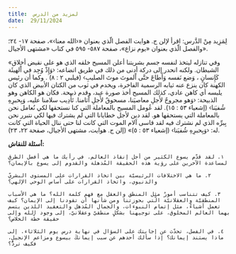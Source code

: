 ```yaml
---
title:  لمزيد من الدرس
date:  29/11/2024
---
```


لِمَزِيد مِنْ الدَّرس: اقرأ لإلن ج. هوايت الفصل الّذي بعنوان «‹الله معنا›»، صفحة ١٧- ٢٤؛ والفصل الّذي بعنوان «يوم نزاع»، صفحة ٥٨٧- ٥٩٥ في كتاب «مشتهى الأجيال».

«وفي تنازله ليتخذ لنفسه جسم بشريتنا أعلن المسيح خلقه الذي هو على نقيض أخلاق الشيطان. ولكنه انحدر إلى دركة أدنى من ذلك في طريق اتضاعه: ‹وَإِذْ وُجِد في اْلهيئَة كَإِنسانٍ ، وَضع نَفسه وَأَطاعَ حتَّى اْلموتَ موتَ الصليبِ› (فيلبي ٢ : ٨) . وكما أن رئيس الكهنة كان ينزع عنه ثيابه الرسمية الفاخرة، ويخدم في ثوب من الكتان الأبيض الذي كان يلبسه أي كاهن عادي، كذلك المسيح أخذ صورة عبد، وقدم ذبيحة. فكان هو الكاهن وهو الذبيحة: ‹وَهو مجروحٌ لأَجلِ معاصيَنا، مسحوقٌ لأَجلِ آَثامنا. تَأْدِيب سلامنا عليه، وَبِحبرِهِ شُفيَنا› (إشعياء ٥٣ : ١٥). لقد عُومل المسيح بالمعاملة التي كنا نستحقها لكي نُعامل نحن بالمعاملة التي يستحقها هو. لقد دين لأجل خطايانا التي لم يشترك فيها لكي نتبرر نحن بِبرِّه الذي لم نشترك فيه لقد قاسى آلام الموت التي كانت لنا حتى ننال الحياة التي كانت له: ‹وَبِحبرِهِ شُفيَنا› (إشعياء ٥٣ : ٥)» (إلن ج. هوايت، مشتهى الأجيال، صفحة ٢٢، ٢٣).

**أسئلة للنقاش:**

`١. لقد قدّم يسوع الكثير من أجل إنقاذ العالم. في رأيك ما هي أفضل الطرق لمساعدة الآخرين على رؤية هذه الحقيقة المُذهلة والقدوم إلى يسوع بالإيمان؟`

`٢. ما هي الاختلافات الرئيسيّة بين اتخاذ القرارات على المستوى البشريّ والدنيوي، واتخاذ القرارات على أساس الوحي الإلهي؟`

`٣. كيف تتناسب أمورٌ مثل المنطق والعقل مع فهم كلمة الله؟ ما هي الأسباب المنطقيّة والعقلانيّة الّتي بحوزتنا ومن شأنها أن تقودنا إلى الإيمان؟ كيف تعمل أشياءٌ، مثل إتمام النبوءات، والجمال المُذهل والتعقيد اللذين يتسم بهما العالم المخلوق، على توجيهنا بشكلٍ منطقيّ وعقلانيّ، إلى وجود الله وإلى حقيقة خطّة الخلاص؟`

`٤. في الفصل، تحدّث عن إجابتك على السؤال في نهاية درس يوم الثلاثاء. إلى ماذا يستند إيمانك؟ إذا سألك أحدهم عن سبب إيمانكَ بيسوع ومزاعم الإنجيل، فكيف تردُّ؟`